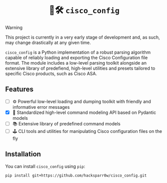 <h1 align="center">
  🛜🛠️ <code>cisco_config</code>
</h1>

> [!WARNING]  
> This project is currently in a very early stage of development and, as such,
> may change drastically at any given time.

`cisco_config` is a Python implementation of a robust parsing algorithm
capable of reliably loading and exporting the Cisco Configuration file format.
The module includes a low-level parsing toolkit alongside an extensive library
of predefiend, high-level utilities and presets tailored to specific Cisco
products, such as Cisco ASA.

## Features
 - [ ] :gear: Powerful low-level loading and dumping toolkit with friendly
 and informative error messages
 - [x] :tada: Standardized high-level command modeling API based on Pydantic
 models
 - [ ] :books: Extensive library of predefined command models
 - [ ] :joystick: CLI tools and utilities for manipulating Cisco configuration
 files on the fly

## Installation

You can install `cisco_config` using `pip`:

```bash
pip install git+https://github.com/hacksparr0w/cisco_config.git
```
